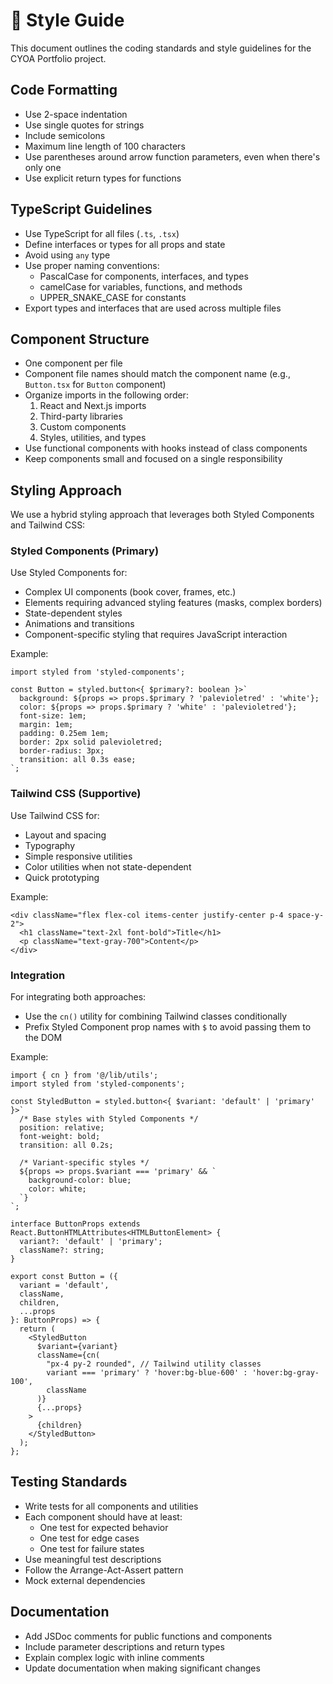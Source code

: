 # 💅 Style Guide

This document outlines the coding standards and style guidelines for the CYOA Portfolio project.

## Code Formatting

- Use 2-space indentation
- Use single quotes for strings
- Include semicolons
- Maximum line length of 100 characters
- Use parentheses around arrow function parameters, even when there's only one
- Use explicit return types for functions

## TypeScript Guidelines

- Use TypeScript for all files (`.ts`, `.tsx`)
- Define interfaces or types for all props and state
- Avoid using `any` type
- Use proper naming conventions:
  - PascalCase for components, interfaces, and types
  - camelCase for variables, functions, and methods
  - UPPER_SNAKE_CASE for constants
- Export types and interfaces that are used across multiple files

## Component Structure

- One component per file
- Component file names should match the component name (e.g., `Button.tsx` for `Button` component)
- Organize imports in the following order:
  1. React and Next.js imports
  2. Third-party libraries
  3. Custom components
  4. Styles, utilities, and types
- Use functional components with hooks instead of class components
- Keep components small and focused on a single responsibility

## Styling Approach

We use a hybrid styling approach that leverages both Styled Components and Tailwind CSS:

### Styled Components (Primary)

Use Styled Components for:
- Complex UI components (book cover, frames, etc.)
- Elements requiring advanced styling features (masks, complex borders)
- State-dependent styles
- Animations and transitions
- Component-specific styling that requires JavaScript interaction

Example:
```tsx
import styled from 'styled-components';

const Button = styled.button<{ $primary?: boolean }>`
  background: ${props => props.$primary ? 'palevioletred' : 'white'};
  color: ${props => props.$primary ? 'white' : 'palevioletred'};
  font-size: 1em;
  margin: 1em;
  padding: 0.25em 1em;
  border: 2px solid palevioletred;
  border-radius: 3px;
  transition: all 0.3s ease;
`;
```

### Tailwind CSS (Supportive)

Use Tailwind CSS for:
- Layout and spacing
- Typography
- Simple responsive utilities
- Color utilities when not state-dependent
- Quick prototyping

Example:
```tsx
<div className="flex flex-col items-center justify-center p-4 space-y-2">
  <h1 className="text-2xl font-bold">Title</h1>
  <p className="text-gray-700">Content</p>
</div>
```

### Integration

For integrating both approaches:
- Use the `cn()` utility for combining Tailwind classes conditionally
- Prefix Styled Component prop names with `$` to avoid passing them to the DOM

Example:
```tsx
import { cn } from '@/lib/utils';
import styled from 'styled-components';

const StyledButton = styled.button<{ $variant: 'default' | 'primary' }>`
  /* Base styles with Styled Components */
  position: relative;
  font-weight: bold;
  transition: all 0.2s;
  
  /* Variant-specific styles */
  ${props => props.$variant === 'primary' && `
    background-color: blue;
    color: white;
  `}
`;

interface ButtonProps extends React.ButtonHTMLAttributes<HTMLButtonElement> {
  variant?: 'default' | 'primary';
  className?: string;
}

export const Button = ({ 
  variant = 'default', 
  className, 
  children, 
  ...props 
}: ButtonProps) => {
  return (
    <StyledButton 
      $variant={variant} 
      className={cn(
        "px-4 py-2 rounded", // Tailwind utility classes
        variant === 'primary' ? 'hover:bg-blue-600' : 'hover:bg-gray-100',
        className
      )} 
      {...props}
    >
      {children}
    </StyledButton>
  );
};
```

## Testing Standards

- Write tests for all components and utilities
- Each component should have at least:
  - One test for expected behavior
  - One test for edge cases
  - One test for failure states
- Use meaningful test descriptions
- Follow the Arrange-Act-Assert pattern
- Mock external dependencies

## Documentation

- Add JSDoc comments for public functions and components
- Include parameter descriptions and return types
- Explain complex logic with inline comments
- Update documentation when making significant changes 